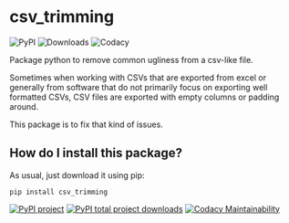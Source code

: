 # csv_trimming

![PyPI](https://badge.fury.io/py/csv-trimming.svg) ![Downloads](https://pepy.tech/badge/csv-trimming) ![Codacy](https://api.codacy.com/project/badge/Grade/0968ff39b133475da3a9c528b8ae2c9d)

Package python to remove common ugliness from a csv-like file.

Sometimes when working with CSVs that are exported from excel or generally from software that do not primarily focus on exporting well formatted CSVs, CSV files are exported with empty columns or padding around.

This package is to fix that kind of issues.

## How do I install this package?

As usual, just download it using pip:

```shell
pip install csv_trimming
```

[![PyPI project](https://badge.fury.io/py/csv-trimming.svg)](https://badge.fury.io/py/csv-trimming)
[![PyPI total project downloads](https://pepy.tech/badge/csv-trimming)](https://pepy.tech/badge/csv-trimming)
[![Codacy Maintainability](https://api.codacy.com/project/badge/Grade/0968ff39b133475da3a9c528b8ae2c9d)](https://www.codacy.com/manual/LucaCappelletti94/csv_trimming?utm_source=github.com&utm_medium=referral&utm_content=LucaCappelletti94/csv_trimming&utm_campaign=Badge_Grade)